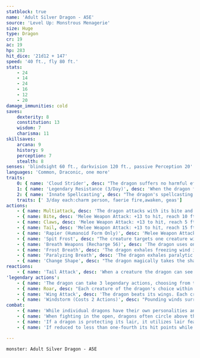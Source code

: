 ```yaml
---
statblock: true
name: 'Adult Silver Dragon - A5E'
source: 'Level Up: Monstrous Menagerie'
size: Huge
type: Dragon
cr: 19
ac: 19
hp: 283
hit_dice: '21d12 + 147'
speed: '40 ft., fly 80 ft.'
stats:
    - 24
    - 14
    - 24
    - 16
    - 12
    - 20
damage_immunities: cold
saves:
    dexterity: 8
    constitution: 13
    wisdom: 7
    charisma: 11
skillsaves:
    arcana: 9
    history: 9
    perception: 7
    stealth: 8
senses: 'blindsight 60 ft., darkvision 120 ft., passive Perception 20'
languages: 'Common, Draconic, one more'
traits:
    0: { name: 'Cloud Strider', desc: "The dragon suffers no harmful effects from high altitudes. When flying at high altitude, the dragon can, after 1 minute of concentration, discorporate into clouds. In this form, it has advantage on Stealth checks, its fly speed increases to 300 feet, it is immune to all nonmagical damage, it has resistance to magical damage, and it can't take any actions except Hide. If it takes damage or descends more than 500 feet from where it transformed, it immediately returns to its corporeal form. It can revert to its true form as an action." }
    1: { name: 'Legendary Resistance (3/Day)', desc: 'When the dragon fails a saving throw, it can choose to succeed instead. When it does, some of its scales dissipate into clouds. If it has no more uses of this ability, its Armor Class is reduced to 17 until it finishes a long rest.' }
    2: { name: 'Innate Spellcasting', desc: "The dragon's spellcasting ability is Charisma (save DC 19). It can innately cast the following spells, requiring no material components." }
    traits: [' 3/day each:charm person, faerie fire,awaken, geas']
actions:
    - { name: Multiattack, desc: 'The dragon attacks with its bite and twice with its claws. In place of its bite, it can use Spit Frost.' }
    - { name: Bite, desc: 'Melee Weapon Attack: +13 to hit, reach 10 ft., one target. Hit: 23 (3d10 + 7) piercing damage plus 4 (1d8) cold damage.' }
    - { name: Claws, desc: 'Melee Weapon Attack: +13 to hit, reach 5 ft., one target. Hit: 20 (3d8 + 7) slashing damage.' }
    - { name: Tail, desc: 'Melee Weapon Attack: +13 to hit, reach 15 ft., one target. Hit: 16 (2d8 + 7) bludgeoning damage, and the dragon pushes the target 10 feet away.' }
    - { name: 'Rapier (Humanoid Form Only)', desc: 'Melee Weapon Attack: +13 to hit, reach 5 ft., one target. Hit: 11 (1d8 + 7) piercing damage.' }
    - { name: 'Spit Frost', desc: "The creature targets one creature within 60 feet, forcing it to make a DC 21 Constitution saving throw. The creature takes 16 (3d10) cold damage on a failure or half damage on a success. On a failure, the creature's Speed is also halved until the end of its next turn. Flying creatures immediately fall unless they are magically kept aloft." }
    - { name: 'Breath Weapons (Recharge 56)', desc: 'The dragon uses one of the following breath weapons:' }
    - { name: 'Frost Breath', desc: 'The dragon exhales freezing wind in a 60-foot cone. Each creature in the area makes a DC 21 Constitution saving throw, taking 72 (16d8) cold damage on a failed save or half damage on a success. On a failure, the creature is also slowed until the end of its next turn.' }
    - { name: 'Paralyzing Breath', desc: 'The dragon exhales paralytic gas in a 60-foot cone. Each creature in the area must succeed on a DC 20 Constitution saving throw or be paralyzed until the end of its next turn.' }
    - { name: 'Change Shape', desc: "The dragon magically takes the shape of a humanoid or beast, or changes back into its true form. It reverts to its true form if it dies. Any equipment it is wearing or carrying is absorbed or borne by the new form (dragon's choice). In the new form, the dragon's stats are unchanged except for its size. It can't use Spit Frost, Breath Weapons, Tail Attack, or Wing Attack except in dragon form. In beast form, it can attack only with its bite and claws, if appropriate to its form. If the beast form is Large or smaller, the reach of these attacks is reduced to 5 feet. In humanoid form, it can attack only with its rapier." }
reactions:
    - { name: 'Tail Attack', desc: 'When a creature the dragon can see within 10 feet hits the dragon with a melee attack, the dragon makes a tail attack against it.' }
'legendary actions':
    - { name: 'The dragon can take 3 legendary actions, choosing from the options below', desc: "Only one legendary action can be used at a time and only at the end of another creature's turn. It regains spent legendary actions at the start of its turn." }
    - { name: Roar, desc: "Each creature of the dragon's choice within 120 feet that can hear it makes a DC 19 Charisma saving throw. On a failure, it is frightened for 1 minute. A creature repeats the saving throw at the end of its turns, ending the effect on itself on a success. When it succeeds on a saving throw or the effect ends for it, it is immune to Roar for 24 hours." }
    - { name: 'Wing Attack', desc: 'The dragon beats its wings. Each creature within 15 feet makes a DC 21 Dexterity saving throw. On a failure, it is pushed 10 feet away and knocked prone. The dragon can then fly up to half its fly speed.' }
    - { name: 'Windstorm (Costs 2 Actions)', desc: "Pounding winds surround the dragon in a 20-foot radius. A creature in this area attempting to move closer to the dragon must spend 2 feet of movement for every 1 foot closer it moves, and ranged attacks against the dragon are made with disadvantage. A creature that starts its turn in the windstorm makes a DC 20 Constitution saving throw, taking 5 (1d10) cold damage on a failure. The windstorm lasts until the start of the dragon's next turn." }
combat:
    - { name: 'While individual dragons have their own personalities and tactics, most rely heavily on their breath weapons', desc: 'They use them whenever they can, preferably from maximum distance and while flying above their enemies.' }
    - { name: 'When fighting in the open, dragons often circle above their enemies as they wait for their breath weapons to recharge', desc: "They only close to melee if their enemies deal significant damage with ranged attacks, or if they can savage an enemy cut off from its allies. Once bloodied, dragons become more aggressive, attacking with bite and claws when their breath weapons aren't available." }
    - { name: 'If a dragon is protecting its lair, it utilizes lair features, traps, allies, and architecture such as escape tunnels to keep up a hit-and-run fight, reappearing only when it has a fully-recharged breath weapon', desc: 'If the dragon is forced into melee combat, it uses its bite and claws against a single foe. If it has legendary actions like Roar and Wing Attack, it uses them to disperse its other enemies.' }
    - { name: 'If reduced to less than one-fourth its hit points while fighting in the open, a dragon flies away', desc: 'However, it fights to the death to defend its lair, unless it can regain the upper hand through tricks or bargains.' }

---
```

```statblock
monster: Adult Silver Dragon - A5E
```
